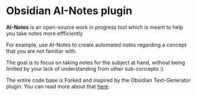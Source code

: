 
# Obsidian AI-Notes plugin


**AI-Notes** is an open-source work in progress tool which is meant to help you take notes more effficiently

For example, use AI-Notes to create automated notes regarding a concept that you are not familiar with.

The goal is to focus on taking notes for the subject at hand, without being limited by your lack of understanding from other sub-concepts :)

The entire code base is Forked and inspired by the Obsidian Text-Generator plugin. You can read more about that [here](https://github.com/nhaouari/obsidian-textgenerator-plugin).

